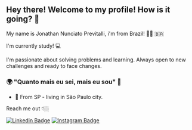 ## Hey there! Welcome to my profile! How is it going? 👋

My name is Jonathan Nunciato Previtalli, i'm from Brazil! 👱🏼 🇧🇷

I'm currently study! 💻

I'm passionate about solving problems and learning. Always open to new challenges and ready to face changes.

### 🌍 "Quanto mais eu sei, mais eu sou" 🧠

- 📍 From SP - living in São Paulo city.

Reach me out 👇🏼

[![Linkedin Badge](https://img.shields.io/badge/-LinkedIn-blue?style=flat-square&logo=Linkedin&logoColor=white&link=https://www.linkedin.com/in/jonathan-nunciato-previtalli-93907184/)](https://www.linkedin.com/in/jonathan-nunciato-previtalli-93907184/) [![Instagram Badge](https://img.shields.io/badge/-Instagram-red?style=flat-square&logo=Instagram&logoColor=white&link=https://www.instagram.com/papodedev/)](https://www.instagram.com/jonathan_previtalli/) 
